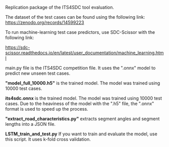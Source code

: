 Replication package of the ITS4SDC tool evaluation.

The dataset of the test cases can be found using the following link:
https://zenodo.org/records/14599223

To run machine-learning test case predictors, use SDC-Scissor with the following link:

https://sdc-scissor.readthedocs.io/en/latest/user_documentation/machine_learning.html

main.py file is the ITS4SDC competition file. It uses the ".onnx" model to predict new unseen test cases.

**"model_full_10000.h5"** is the trained model. The model was trained using 10000 test cases. 

**its4sdc.onnx** is the trained model. The model was trained using 10000 test cases. Due to the heaviness of the model with the ".h5" file, the ".onnx" format is used to speed up the process.

**"extract_road_characteristics.py"** extracts segment angles and segment lengths into a JSON file.

**LSTM_train_and_test.py** If you want to train and evaluate the model, use this script. It uses k-fold cross validation. 

